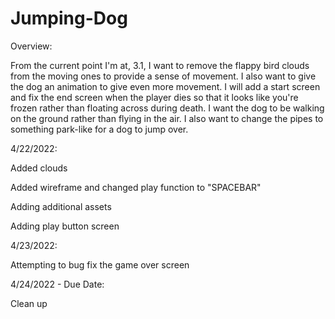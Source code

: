# Jumping-Dog
Overview:

From the current point I'm at, 3.1, I want to remove the flappy bird clouds from the moving ones to provide a sense of movement. I also want to give the dog an animation to give even more movement. I will add a start screen and fix the end screen when the player dies so that it looks like you're frozen rather than floating across during death. I want the dog to be walking on the ground rather than flying in the air. I also want to change the pipes to something park-like for a dog to jump over.

4/22/2022:

Added clouds

Added wireframe and changed play function to "SPACEBAR"

Adding additional assets

Adding play button screen

4/23/2022:

Attempting to bug fix the game over screen

4/24/2022 - Due Date:

Clean up
